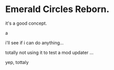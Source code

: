 # Emerald Circles Reborn.





it's a good concept.


a



i'll see if i can do anything...



totally not using it to test a mod updater ...

yep, tottaly


